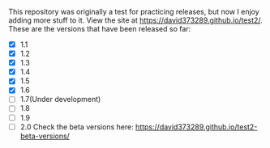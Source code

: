 This repository was originally a test for practicing releases, but now I enjoy adding more stuff to it. View the site at https://david373289.github.io/test2/. These are the versions that have been released so far:

- [x] 1.1
- [x] 1.2
- [x] 1.3
- [x] 1.4
- [x] 1.5
- [x] 1.6
- [ ] 1.7(Under development)
- [ ] 1.8
- [ ] 1.9
- [ ] 2.0
Check the beta versions here: https://david373289.github.io/test2-beta-versions/